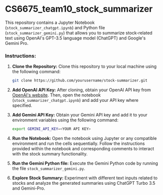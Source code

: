 # CS6675_team10_stock_summarizer

This repository contains a Jupyter Notebook (`stock_summarizer_chatgpt.ipynb`) and Python file (`stock_summarizer_gemini.py`) that allows you to summarize stock-related text using OpenAI's GPT-3.5 language model (ChatGPT) and Google's Gemini Pro.

### Instructions:

1. **Clone the Repository:**
    Clone this repository to your local machine using the following command:
    ```bash
    git clone https://github.com/yourusername/stock-summarizer.git
    ```

2. **Add OpenAI API Key:**
    After cloning, obtain your OpenAI API key from [OpenAI's website](https://platform.openai.com/account/api-keys). Then, open the notebook (`stock_summarizer_chatgpt.ipynb`) and add your API key where specified.

3. **Add Gemini API Key:**
    Obtain your Gemini API key and add it to your environment variables using the following command:
    ```bash
    export GEMINI_API_KEY=<YOUR API KEY>
    ```

4. **Run the Notebook:**
    Open the notebook using Jupyter or any compatible environment and run the cells sequentially. Follow the instructions provided within the notebook and corresponding comments to interact with the stock summary functionality.

5. **Run the Gemini Python file:**
    Execute the Gemini Python code by running the file `stock_summarizer_gemini.py`.

5. **Explore Stock Summary:**
    Experiment with different text inputs related to stocks and analyze the generated summaries using ChatGPT Turbo 3.5 and Gemini-Pro.

